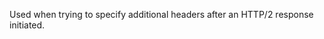 
Used when trying to specify additional headers after an HTTP/2 response
initiated.

<a id="ERR_HTTP2_HEADERS_OBJECT"></a>

